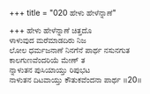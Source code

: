 +++
title = "020 ಹೇಳು ಹೇಳೆನ್ನಾಣೆ"

+++
ಹೇಳು ಹೇಳೆನ್ನಾಣೆ ಚಿತ್ತದೊ   
ಳಾಳುವುದ ಮರೆಮಾಡದಿರು ನಿಜ   
ಲೋಲ ಧರ್ಮಜನಾಣೆ ನಿನಗೆನೆ ಪಾರ್ಥ ನಸುನಗುತ   
ಕಾಲಗುಣವೆಂದರಿಯೆ ಮೇಣ್ ತ   
ನ್ನಾಳುತನ ಪುಸಿಯಾಯ್ತು ರಿಪುಭಟ    
ನಾಳುತನ ದಿಟವಾಯ್ತು ಕೌತುಕವೆಂದನಾ ಪಾರ್ಥ      ॥20॥